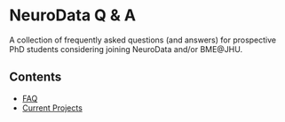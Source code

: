 # NeuroData Q & A
A collection of frequently asked questions (and answers) for prospective PhD students considering joining NeuroData and/or BME@JHU.

## Contents
- [FAQ](https://github.com/neurodata/nd-faq/blob/master/FAQ.md)
- [Current Projects](https://github.com/neurodata/nd-faq/blob/master/projects.md)
